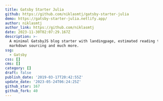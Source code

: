 ```yaml
---
title: Gatsby Starter Julia
github: https://github.com/niklasmtj/gatsby-starter-julia
demo: https://gatsby-starter-julia.netlify.app/
author: niklasmtj
author_link: https://github.com/niklasmtj
date: 2023-11-30T02:07:29.167Z
description: >-
  A minimal GatsbyJS blog starter with landingpage, estimated reading time,
  markdown sourcing and much more.
ssg:
  - Gatsby
css: []
cms: []
category: []
draft: false
publish_date: '2019-03-17T20:42:55Z'
update_date: '2023-05-24T06:24:25Z'
github_star: 167
github_fork: 40
---
```

